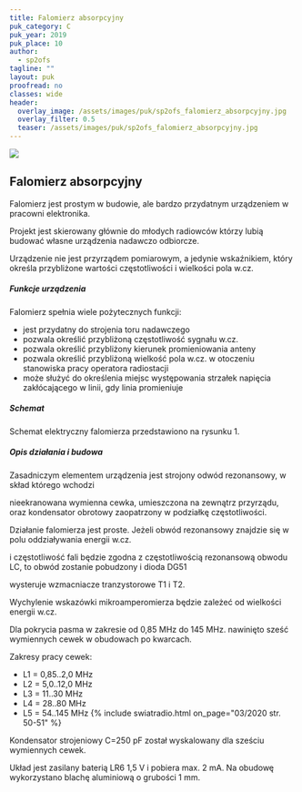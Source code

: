 ```yaml
---
title: Falomierz absorpcyjny
puk_category: C
puk_year: 2019
puk_place: 10
author: 
  - sp2ofs
tagline: ""
layout: puk
proofread: no
classes: wide
header:
  overlay_image: /assets/images/puk/sp2ofs_falomierz_absorpcyjny.jpg
  overlay_filter: 0.5
  teaser: /assets/images/puk/sp2ofs_falomierz_absorpcyjny.jpg
---
```






 



![](assets/data/img/projects/2019-10-0.jpg) 



Falomierz absorpcyjny
---------------------





Falomierz jest prostym w budowie, ale bardzo przydatnym urządzeniem w pracowni elektronika.

Projekt jest skierowany głównie do młodych radiowców którzy lubią budować własne urządzenia nadawczo odbiorcze.

Urządzenie nie jest przyrządem pomiarowym, a jedynie wskaźnikiem, który określa przybliżone wartości częstotliwości i wielkości pola w.cz.




##### Funkcje urządzenia




Falomierz spełnia wiele pożytecznych funkcji:


* jest przydatny do strojenia toru nadawczego
* pozwala określić przybliżoną częstotliwość sygnału w.cz.
* pozwala określić przybliżony kierunek promieniowania anteny
* pozwala określić przybliżoną wielkość pola w.cz. w otoczeniu stanowiska pracy operatora radiostacji
* może służyć do określenia miejsc występowania strzałek napięcia zakłócającego w linii, gdy linia promieniuje





##### Schemat




 Schemat elektryczny falomierza przedstawiono na rysunku 1.




##### Opis działania i budowa




 Zasadniczym elementem urządzenia jest strojony odwód rezonansowy, w skład którego wchodzi

 nieekranowana wymienna cewka, umieszczona na zewnątrz przyrządu, oraz kondensator obrotowy zaopatrzony w podziałkę częstotliwości.

 Działanie falomierza jest proste. Jeżeli obwód rezonansowy znajdzie się w polu oddziaływania energii w.cz.

 i częstotliwość fali będzie zgodna z częstotliwością rezonansową obwodu LC, to obwód zostanie pobudzony i dioda DG51

 wysteruje wzmacniacze tranzystorowe T1 i T2.

 Wychylenie wskazówki mikroamperomierza będzie zależeć od wielkości energii w.cz.

 Dla pokrycia pasma w zakresie od 0,85 MHz do 145 MHz. nawinięto sześć wymiennych cewek w obudowach po kwarcach.





Zakresy pracy cewek:


* L1 = 0,85..2,0 MHz
* L2 = 5,0..12,0 MHz
* L3 = 11..30 MHz
* L4 = 28..80 MHz
* L5 = 54..145 MHz
{% include swiatradio.html on_page="03/2020 str. 50-51" %}




 Kondensator strojeniowy C=250 pF został wyskalowany dla sześciu wymiennych cewek.

 Układ jest zasilany baterią LR6 1,5 V i pobiera max. 2 mA. Na obudowę wykorzystano blachę aluminiową o grubości 1 mm.









 





 


